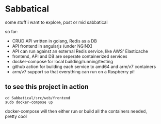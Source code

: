 # Sabbatical
 some stuff i want to explore, post or mid sabbatical

so far:
 - CRUD API written in golang, Redis as a DB
 - API frontend in angularjs (under NGINX)
 - API can run against an external Redis service, like AWS' Elasticache
 - frontend, API and DB are seperate containerized services
 - docker-compose for local building/running/testing
 - github action for building each service to amd64 and arm/v7 containers
 - arm/v7 support so that everything can run on a Raspberry pi!

## to see this project in action
```shell
cd Sabbatical/src/web/frontend
sudo docker-compose up
```
docker-compose will then either run or build all the containers needed, pretty cool
